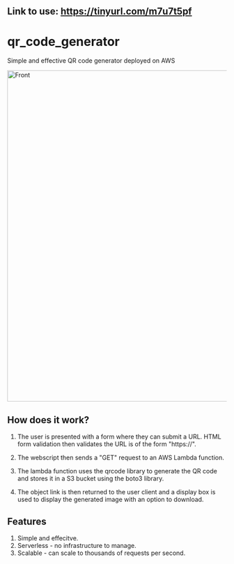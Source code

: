 ## Link to use: https://tinyurl.com/m7u7t5pf

# qr_code_generator
Simple and effective QR code generator deployed on AWS

<img width="760" alt="Front" src="https://github.com/user-attachments/assets/df1a91cd-bedd-4532-8df9-a26772011814" />

## How does it work?
1. The user is presented with a form where they can submit a URL. HTML form validation then validates the URL is of the form "https://".

2. The webscript then sends a "GET" request to an AWS Lambda function.

3. The lambda function uses the qrcode library to generate the QR code and stores it in a S3 bucket using the boto3 library.

4. The object link is then returned to the user client and a display box is used to display the generated image with an option to download.


## Features
1. Simple and effecitve.
2. Serverless - no infrastructure to manage.
3. Scalable - can scale to thousands of requests per second.
